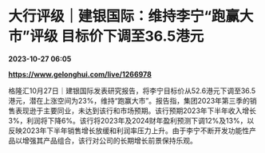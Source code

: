 # 大行评级｜建银国际：维持李宁“跑赢大市”评级 目标价下调至36.5港元

**2023-10-27 06:05**

**https://www.gelonghui.com/live/1266978**

格隆汇10月27日｜建银国际发表研究报告，将李宁目标价从52.6港元下调至36.5港元，潜在上涨空间为23%，维持“跑赢大市”。报告指，集团2023年第三季的销售表现逊于主要同业，未达到该行和市场预期。该行预期2023年下半年收入增长3%，利润将下降6%。该行将2023年及2024财年盈利预测下调12%及13%，以反映2023年下半年销售增长放缓和利润率压力上升。由于李宁不断开发功能性产品以增强其产品组合，该行对公司的长期增长前景保持乐观。